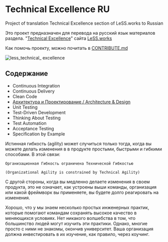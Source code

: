 # Technical Excellence RU
Project of translation Technical Excellence section of LeSS.works to Russian

Это проект предназначен для перевода на русский язык материалов раздела.
"[Technical Excellence](https://less.works/less/technical-excellence/index.html)" сайта [LeSS.works](https://less.works)

Как помочь проекту, можно почитать в [CONTRIBUTE.md](CONTRIBUTE.md)

![less_technical_
excellence](https://less.works/img/technical-excellence/xtechnical-excellence-overview.png.pagespeed.ic.SpWvIkJ3jo.webp)

## Содержание
- Continuous Integration
- Continuous Delivery
- Clean Code
- [Архитектура и Проектирование / Architecture & Design](a-n-d)
- Unit Testing
- Test-Driven Development
- Thinking About Testing
- Test Automation
- Acceptance Testing
- Specification by Example

Истинная гибкость (agility) может случиться только тогда, когда вы можете делать изменения в в продукте простыми, быстрыми и
гибкими способами. В этой связи:

```
Организационная Гибкость ограничена Технической Гибкостью

(Organizational Agility is constrained by Technical Agility)
```

С другой стороны, когда вы медленно делаете изменения в своем продукта, это не означает, как устроены выши команды,
организация или какой фреймворк вы применяете, вы будете долго реагировать на изменения.

Хорошо, что у мы знаем несколько простых инженерных практик, которые помогают командам сохранять высокое качество в
меняющихся условиях. Нет никакого волшебства в том, что большинство людей могут изучить эти практики. Однако, многие просто
с ними не знакомы, окончив университет. Ваша организация должна инвестировать в их изучение, как правило, через коучинг.
